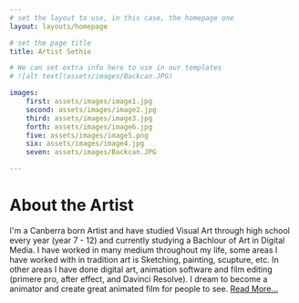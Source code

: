 ```yaml
---
# set the layout to use, in this case, the homepage one
layout: layouts/homepage

# set the page title
title: Artist Sethie

# We can set extra info here to use in our templates 
# ![alt text](assets/images/Backcan.JPG)

images:
    first: assets/images/image1.jpg
    second: assets/images/image2.jpg
    third: assets/images/image3.jpg
    forth: assets/images/image6.jpg
    five: assets/images/image5.png
    six: assets/images/image4.jpg
    seven: assets/images/Backcan.JPG

---
```

# About the Artist
I'm a Canberra born Artist and have studied Visual Art through high school every year (year 7 - 12) and currently studying a Bachlour of Art in Digital Media. I have worked in many medium throughout my life, some areas I have worked with in tradition art is Sketching, painting, scupture, etc. In other areas I have done digital art, animation software and film editing (primere pro, after effect, and Davinci Resolve). I dream to become a animator and create great animated film for people to see. [Read More...](#about)
